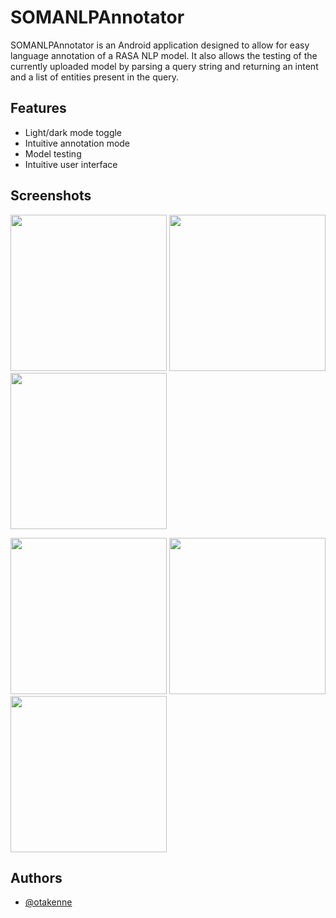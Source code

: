 # SOMANLPAnnotator 
SOMANLPAnnotator is an Android application designed to allow for easy language annotation of a RASA NLP model. It also allows the testing of the currently uploaded model by parsing a query string and returning an intent and a list of entities present in the query.

## Features
- Light/dark mode toggle
- Intuitive annotation mode
- Model testing
- Intuitive user interface

## Screenshots
<img src="https://github.com/Otakenne/SOMANLPAnnotator/blob/master/Screenshot_20211111-010908_SOMANLPAnnotator.jpg" width="250">            <img src="https://github.com/Otakenne/SOMANLPAnnotator/blob/master/Screenshot_20211111-011933_SOMANLPAnnotator.jpg" width="250">            <img src="https://github.com/Otakenne/SOMANLPAnnotator/blob/master/Screenshot_20211111-012004_SOMANLPAnnotator.jpg" width="250">

<img src="https://github.com/Otakenne/SOMANLPAnnotator/blob/master/Screenshot_20211111-010916_SOMANLPAnnotator.jpg" width="250">            <img src="https://github.com/Otakenne/SOMANLPAnnotator/blob/master/Screenshot_20211111-011943_SOMANLPAnnotator.jpg" width="250">            <img src="https://github.com/Otakenne/SOMANLPAnnotator/blob/master/Screenshot_20211111-011953_SOMANLPAnnotator.jpg" width="250">

## Authors

- [@otakenne](https://www.github.com/otakenne)

